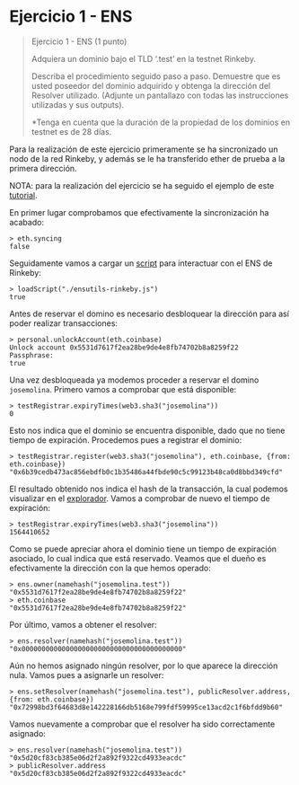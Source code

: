 # Ejercicio 1 - ENS

> Ejercicio 1 - ENS (1 punto)
>
> Adquiera un dominio bajo el TLD ‘.test’ en la testnet Rinkeby.
>
> Describa el procedimiento seguido paso a paso.
> Demuestre que es usted poseedor del dominio adquirido y obtenga la dirección del
> Resolver utilizado. (Adjunte un pantallazo con todas las instrucciones utilizadas y sus
> outputs).
>
> *Tenga en cuenta que la duración de la propiedad de los dominios en testnet es de 28
> días.

Para la realización de este ejercicio primeramente se ha sincronizado un nodo de la red Rinkeby, y además se le ha
transferido ether de prueba a la primera dirección.

NOTA: para la realización del ejercicio se ha seguido el ejemplo de este
[tutorial](https://michalzalecki.com/register-test-domain-with-ens/).

En primer lugar comprobamos que efectivamente la sincronización ha acabado:

```
> eth.syncing
false
```

Seguidamente vamos a cargar un [script](./ensutils-rinkeby.js) para interactuar con el ENS de Rinkeby:

```
> loadScript("./ensutils-rinkeby.js")
true
```

Antes de reservar el domino es necesario desbloquear la dirección para así poder realizar transacciones:

```
> personal.unlockAccount(eth.coinbase)
Unlock account 0x5531d7617f2ea28be9de4e8fb74702b8a8259f22
Passphrase:
true
```

Una vez desbloqueada ya modemos proceder a reservar el domino ``josemolina``. Primero vamos a comprobar que está disponible:

```
> testRegistrar.expiryTimes(web3.sha3("josemolina"))
0
```

Esto nos indica que el dominio se encuentra disponible, dado que no tiene tiempo de expiración. Procedemos pues
a registrar el dominio:

```
> testRegistrar.register(web3.sha3("josemolina"), eth.coinbase, {from: eth.coinbase})
"0x6b39cedb473ac856ebdfb0c1b35486a44fbde90c5c99123b48ca0d8bbd349cfd"
```

El resultado obtenido nos indica el hash de la transacción, la cual podemos visualizar en el
[explorador](https://rinkeby.etherscan.io/tx/0x6b39cedb473ac856ebdfb0c1b35486a44fbde90c5c99123b48ca0d8bbd349cfd).
Vamos a comprobar de nuevo el tiempo de expiración:

```
> testRegistrar.expiryTimes(web3.sha3("josemolina"))
1564410652
```

Como se puede apreciar ahora el dominio tiene un tiempo de expiración asociado, lo cual indica que está reservado.
Veamos que el dueño es efectivamente la dirección con la que hemos operado:

```
> ens.owner(namehash("josemolina.test"))
"0x5531d7617f2ea28be9de4e8fb74702b8a8259f22"
> eth.coinbase
"0x5531d7617f2ea28be9de4e8fb74702b8a8259f22"
```

Por último, vamos a obtener el resolver:

```
> ens.resolver(namehash("josemolina.test"))
"0x0000000000000000000000000000000000000000"
```

Aún no hemos asignado ningún resolver, por lo que aparece la dirección nula. Vamos pues
a asignarle un resolver:

```
> ens.setResolver(namehash("josemolina.test"), publicResolver.address, {from: eth.coinbase})
"0x72998bd3f64683d8e142228166db5168e799fdf59995ce13acd2c1f6bfdd9b60"
```

Vamos nuevamente a comprobar que el resolver ha sido correctamente asignado:

```
> ens.resolver(namehash("josemolina.test"))
"0x5d20cf83cb385e06d2f2a892f9322cd4933eacdc"
> publicResolver.address
"0x5d20cf83cb385e06d2f2a892f9322cd4933eacdc"
```